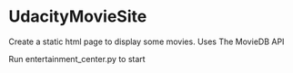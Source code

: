 # UdacityMovieSite
Create a static html page to display some movies. Uses The MovieDB API

Run entertainment_center.py to start
